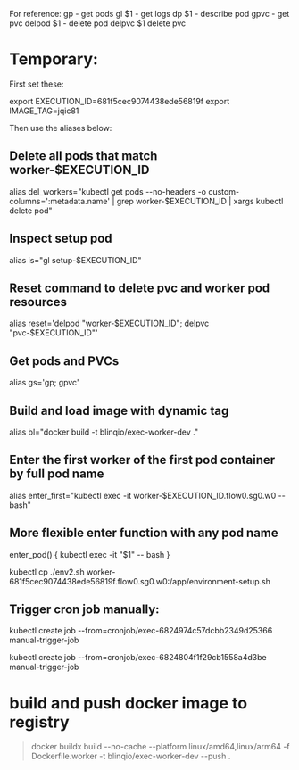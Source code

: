 For reference:
gp - get pods
gl $1 - get logs
dp $1 - describe pod
gpvc - get pvc
delpod $1 - delete pod
delpvc $1 delete pvc


# Temporary:

First set these:

export EXECUTION_ID=681f5cec9074438ede56819f
export IMAGE_TAG=jqic81

Then use the aliases below:

## Delete all pods that match worker-$EXECUTION_ID
alias del_workers="kubectl get pods --no-headers -o custom-columns=':metadata.name' | grep worker-$EXECUTION_ID | xargs kubectl delete pod"

## Inspect setup pod
alias is="gl setup-$EXECUTION_ID"

## Reset command to delete pvc and worker pod resources
alias reset='delpod "worker-$EXECUTION_ID"; delpvc "pvc-$EXECUTION_ID"'


## Get pods and PVCs
alias gs='gp; gpvc'

## Build and load image with dynamic tag
alias bl="docker build -t blinqio/exec-worker-dev ."

## Enter the first worker of the first pod container by full pod name
alias enter_first="kubectl exec -it worker-$EXECUTION_ID.flow0.sg0.w0 -- bash"

## More flexible enter function with any pod name
enter_pod() {
  kubectl exec -it "$1" -- bash
}

kubectl cp ./env2.sh worker-681f5cec9074438ede56819f.flow0.sg0.w0:/app/environment-setup.sh


## Trigger cron job manually:
kubectl create job --from=cronjob/exec-6824974c57dcbb2349d25366 manual-trigger-job

kubectl create job --from=cronjob/exec-6824804f1f29cb1558a4d3be manual-trigger-job

# build and push docker image to registry
> docker buildx build --no-cache --platform linux/amd64,linux/arm64 -f Dockerfile.worker -t blinqio/exec-worker-dev --push .



